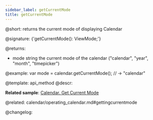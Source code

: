 ```yaml
---
sidebar_label: getCurrentMode
title: getCurrentMode
---          
```


@short: returns the current mode of displaying Calendar

@signature: {'getCurrentMode(): ViewMode;'}

@returns:
- mode	string      the current mode of the calendar ("calendar", "year", "month", "timepicker")


@example:
var mode = calendar.getCurrentMode(); // -> "calendar"


@template: api_method
@descr:

**Related sample**: [Calendar. Get Current Mode](https://snippet.dhtmlx.com/fadykqoc)

@related: calendar/operating_calendar.md#gettingcurrentmode


@changelog:


